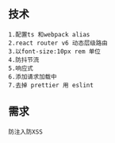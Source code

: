 ## 技术

```
1.配置ts 和webpack alias
2.react router v6 动态层级路由
3.以font-size:10px rem 单位
4.防抖节流
5.响应式
6.添加请求加载中
7.去掉 prettier 用 eslint
```

## 需求

```
防注入防XSS
```
